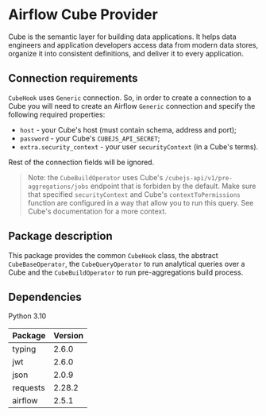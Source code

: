 # Airflow Cube Provider

Cube is the semantic layer for building data applications. It helps 
data engineers and application developers access data from modern data
stores, organize it into consistent definitions, and deliver it to
every application.

## Connection requirements

`CubeHook` uses `Generic` connection. So, in order to create a 
connection to a Cube you will need to create an Airflow `Generic` 
connection and specify the following required properties:

* `host` - your Cube's host (must contain schema, address and port);
* `password` - your Cube's `CUBEJS_API_SECRET`;
* `extra.security_context` - your user `securityContext` (in a Cube's terms).

Rest of the connection fields will be ignored.

> Note: the `CubeBuildOperator` uses Cube's `/cubejs-api/v1/pre-aggregations/jobs`
endpoint that is forbiden by the default. Make sure that specified 
`securityContext` and Cube's `contextToPermissions` function are 
configured in a way that allow you to run this query. See Cube's 
documentation for a more context.

## Package description

This package provides the common `CubeHook` class, the abstract 
`CubeBaseOperator`, the `CubeQueryOperator` to run analytical queries 
over a Cube and the `CubeBuildOperator` to run pre-aggregations build 
process.

## Dependencies

Python 3.10

| Package            | Version |
|--------------------|---------|
| typing             | 2.6.0   |
| jwt                | 2.6.0   |
| json               | 2.0.9   |
| requests           | 2.28.2  |
| airflow            | 2.5.1   |

